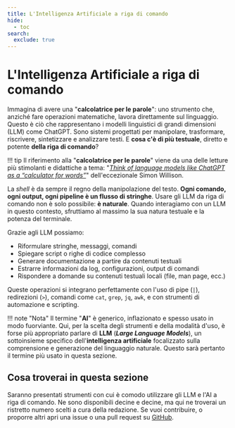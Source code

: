 ```yaml
---
title: L'Intelligenza Artificiale a riga di comando
hide:
  - toc
search:
  exclude: true
---
```


# L'Intelligenza Artificiale a riga di comando

Immagina di avere una "**calcolatrice per le parole**": uno strumento che, anziché fare operazioni matematiche, lavora direttamente sul linguaggio. Questo è ciò che rappresentano i modelli linguistici di grandi dimensioni (LLM) come ChatGPT. Sono sistemi progettati per manipolare, trasformare, riscrivere, sintetizzare e analizzare testi. E **cosa c'è di più testuale**, diretto e potente **della riga di comando**?


!!! tip
    Il riferimento alla "**calcolatrice per le parole**" viene da una delle letture più stimolanti e didattiche a tema: "*[Think of language models like ChatGPT as a “calculator for words”](https://simonwillison.net/2023/Apr/2/calculator-for-words/)*" dell'eccezionale Simon Willison.


La *shell* è da sempre il regno della manipolazione del testo. **Ogni comando, ogni output, ogni pipeline è un flusso di stringhe**. Usare gli LLM da riga di comando non è solo possibile: **è naturale**. Quando interagiamo con un LLM in questo contesto, sfruttiamo al massimo la sua natura testuale e la potenza del terminale.

Grazie agli LLM possiamo:

- Riformulare stringhe, messaggi, comandi
- Spiegare script o righe di codice complesso
- Generare documentazione a partire da contenuti testuali
- Estrarre informazioni da log, configurazioni, output di comandi
- Rispondere a domande su contenuti testuali locali (file, man page, ecc.)

Queste operazioni si integrano perfettamente con l'uso di pipe (`|`), redirezioni (`>`), comandi come `cat`, `grep`, `jq`, `awk`, e con strumenti di automazione e scripting.

!!! note "Nota"
    Il termine "**AI**" è generico, inflazionato e spesso usato in modo fuorviante. Qui, per la scelta degli strumenti e della modalità d'uso, è forse più appropriato parlare di **LLM** (**_Large Language Models_**), un sottoinsieme specifico dell'**intelligenza artificiale** focalizzato sulla comprensione e generazione del linguaggio naturale. Questo sarà pertanto il termine più usato in questa sezione.

## Cosa troverai in questa sezione

Saranno presentati strumenti con cui è comodo utilizzare gli LLM e l'AI a riga di comando. Ne sono disponibili decine e decine, ma qui ne troverai un ristretto numero scelti a cura della redazione. Se vuoi contribuire, o proporre altri apri una issue o una pull request su [GitHub](https://github.com/aborruso/arigadicomando).
